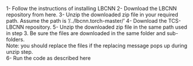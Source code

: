 1-	Follow the instructions of installing LBCNN
2-	Download the LBCNN repository from here.
3-	Unzip the downloaded zip file in your required path. Assume the path is ‘/../lbcnn.torch-master/’
4-	Download the TCS-LBCNN repository. 
5-	Unzip the downloaded zip file in the same path used in step 3. Be sure the files are downloaded in the same folder and sub-folders.  
Note: you should replace the files if the replacing message pops up during unzip step.  
6-	Run the code as described here
